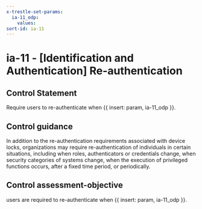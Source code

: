 ```yaml
---
x-trestle-set-params:
  ia-11_odp:
    values:
sort-id: ia-11
---
```


# ia-11 - \[Identification and Authentication\] Re-authentication

## Control Statement

Require users to re-authenticate when {{ insert: param, ia-11_odp }}.

## Control guidance

In addition to the re-authentication requirements associated with device locks, organizations may require re-authentication of individuals in certain situations, including when roles, authenticators or credentials change, when security categories of systems change, when the execution of privileged functions occurs, after a fixed time period, or periodically.

## Control assessment-objective

users are required to re-authenticate when {{ insert: param, ia-11_odp }}.

